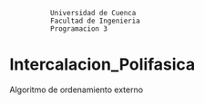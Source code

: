 
              Universidad de Cuenca
              Facultad de Ingenieria
              Programacion 3

# Intercalacion_Polifasica
Algoritmo de ordenamiento externo

